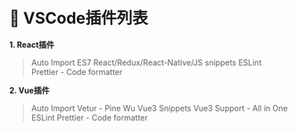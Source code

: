 # 🔨 VSCode插件列表

**1. React插件**
>Auto Import
ES7 React/Redux/React-Native/JS snippets
ESLint
Prettier - Code formatter

**2. Vue插件**
>Auto Import
Vetur - Pine Wu
Vue3 Snippets
Vue3 Support - All in One
ESLint
Prettier - Code formatter
